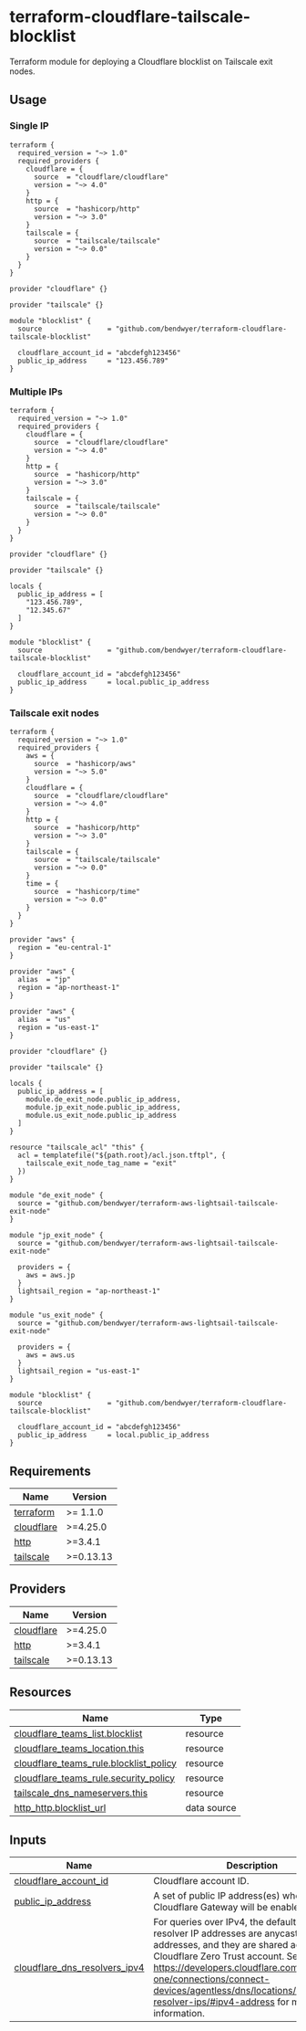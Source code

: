 # terraform-cloudflare-tailscale-blocklist

Terraform module for deploying a Cloudflare blocklist on Tailscale exit nodes.

## Usage

### Single IP

```hcl
terraform {
  required_version = "~> 1.0"
  required_providers {
    cloudflare = {
      source  = "cloudflare/cloudflare"
      version = "~> 4.0"
    }
    http = {
      source  = "hashicorp/http"
      version = "~> 3.0"
    }
    tailscale = {
      source  = "tailscale/tailscale"
      version = "~> 0.0"
    }
  }
}

provider "cloudflare" {}

provider "tailscale" {}

module "blocklist" {
  source                = "github.com/bendwyer/terraform-cloudflare-tailscale-blocklist"

  cloudflare_account_id = "abcdefgh123456"
  public_ip_address     = "123.456.789"
}
```

### Multiple IPs

```hcl
terraform {
  required_version = "~> 1.0"
  required_providers {
    cloudflare = {
      source  = "cloudflare/cloudflare"
      version = "~> 4.0"
    }
    http = {
      source  = "hashicorp/http"
      version = "~> 3.0"
    }
    tailscale = {
      source  = "tailscale/tailscale"
      version = "~> 0.0"
    }
  }
}

provider "cloudflare" {}

provider "tailscale" {}

locals {
  public_ip_address = [
    "123.456.789",
    "12.345.67"
  ]
}

module "blocklist" {
  source                = "github.com/bendwyer/terraform-cloudflare-tailscale-blocklist"

  cloudflare_account_id = "abcdefgh123456"
  public_ip_address     = local.public_ip_address
}
```

### Tailscale exit nodes

```hcl
terraform {
  required_version = "~> 1.0"
  required_providers {
    aws = {
      source  = "hashicorp/aws"
      version = "~> 5.0"
    }
    cloudflare = {
      source  = "cloudflare/cloudflare"
      version = "~> 4.0"
    }
    http = {
      source  = "hashicorp/http"
      version = "~> 3.0"
    }
    tailscale = {
      source  = "tailscale/tailscale"
      version = "~> 0.0"
    }
    time = {
      source  = "hashicorp/time"
      version = "~> 0.0"
    }
  }
}

provider "aws" {
  region = "eu-central-1"
}

provider "aws" {
  alias  = "jp"
  region = "ap-northeast-1"
}

provider "aws" {
  alias  = "us"
  region = "us-east-1"
}

provider "cloudflare" {}

provider "tailscale" {}

locals {
  public_ip_address = [
    module.de_exit_node.public_ip_address,
    module.jp_exit_node.public_ip_address,
    module.us_exit_node.public_ip_address
  ]
}

resource "tailscale_acl" "this" {
  acl = templatefile("${path.root}/acl.json.tftpl", {
    tailscale_exit_node_tag_name = "exit"
  })
}

module "de_exit_node" {
  source = "github.com/bendwyer/terraform-aws-lightsail-tailscale-exit-node"
}

module "jp_exit_node" {
  source = "github.com/bendwyer/terraform-aws-lightsail-tailscale-exit-node"

  providers = {
    aws = aws.jp
  }
  lightsail_region = "ap-northeast-1"
}

module "us_exit_node" {
  source = "github.com/bendwyer/terraform-aws-lightsail-tailscale-exit-node"

  providers = {
    aws = aws.us
  }
  lightsail_region = "us-east-1"
}

module "blocklist" {
  source                = "github.com/bendwyer/terraform-cloudflare-tailscale-blocklist"

  cloudflare_account_id = "abcdefgh123456"
  public_ip_address     = local.public_ip_address
}
```

## Requirements

| Name | Version |
|------|---------|
| <a name="requirement_terraform"></a> [terraform](#requirement\_terraform) | >= 1.1.0 |
| <a name="requirement_cloudflare"></a> [cloudflare](#requirement\_cloudflare) | >=4.25.0 |
| <a name="requirement_http"></a> [http](#requirement\_http) | >=3.4.1 |
| <a name="requirement_tailscale"></a> [tailscale](#requirement\_tailscale) | >=0.13.13 |

## Providers

| Name | Version |
|------|---------|
| <a name="provider_cloudflare"></a> [cloudflare](#provider\_cloudflare) | >=4.25.0 |
| <a name="provider_http"></a> [http](#provider\_http) | >=3.4.1 |
| <a name="provider_tailscale"></a> [tailscale](#provider\_tailscale) | >=0.13.13 |



## Resources

| Name | Type |
|------|------|
| [cloudflare_teams_list.blocklist](https://registry.terraform.io/providers/cloudflare/cloudflare/latest/docs/resources/teams_list) | resource |
| [cloudflare_teams_location.this](https://registry.terraform.io/providers/cloudflare/cloudflare/latest/docs/resources/teams_location) | resource |
| [cloudflare_teams_rule.blocklist_policy](https://registry.terraform.io/providers/cloudflare/cloudflare/latest/docs/resources/teams_rule) | resource |
| [cloudflare_teams_rule.security_policy](https://registry.terraform.io/providers/cloudflare/cloudflare/latest/docs/resources/teams_rule) | resource |
| [tailscale_dns_nameservers.this](https://registry.terraform.io/providers/tailscale/tailscale/latest/docs/resources/dns_nameservers) | resource |
| [http_http.blocklist_url](https://registry.terraform.io/providers/hashicorp/http/latest/docs/data-sources/http) | data source |

## Inputs

| Name | Description | Type | Default | Required |
|------|-------------|------|---------|:--------:|
| <a name="input_cloudflare_account_id"></a> [cloudflare\_account\_id](#input\_cloudflare\_account\_id) | Cloudflare account ID. | `string` | n/a | yes |
| <a name="input_public_ip_address"></a> [public\_ip\_address](#input\_public\_ip\_address) | A set of public IP address(es) where Cloudflare Gateway will be enabled. | `set(string)` | n/a | yes |
| <a name="input_cloudflare_dns_resolvers_ipv4"></a> [cloudflare\_dns\_resolvers\_ipv4](#input\_cloudflare\_dns\_resolvers\_ipv4) | For queries over IPv4, the default DNS resolver IP addresses are anycast IP addresses, and they are shared across every Cloudflare Zero Trust account. See https://developers.cloudflare.com/cloudflare-one/connections/connect-devices/agentless/dns/locations/dns-resolver-ips/#ipv4-address for more information. | `list(string)` | <pre>[<br>  "172.64.36.1",<br>  "172.64.36.2"<br>]</pre> | no |



